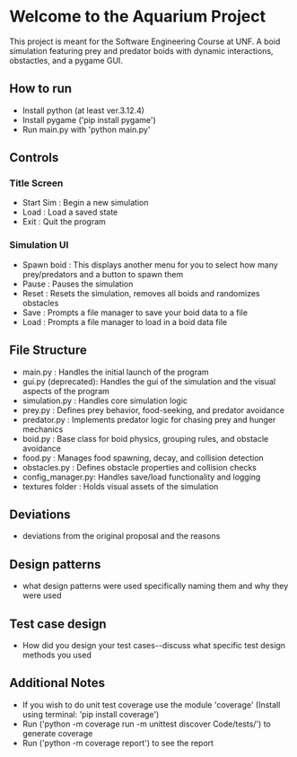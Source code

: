 # Welcome to the Aquarium Project

This project is meant for the Software Engineering Course at UNF.
A boid simulation featuring prey and predator boids with dynamic interactions, obstactles, and a pygame GUI. 

## How to run

- Install python (at least ver.3.12.4)
- Install pygame ('pip install pygame')
- Run main.py with 'python main.py'

## Controls

### Title Screen

- Start Sim : Begin a new simulation
- Load : Load a saved state
- Exit : Quit the program

### Simulation UI

- Spawn boid : This displays another menu for you to select how many prey/predators and a button to spawn them
- Pause : Pauses the simulation
- Reset : Resets the simulation, removes all boids and randomizes obstacles
- Save : Prompts a file manager to save your boid data to a file
- Load : Prompts a file manager to load in a boid data file

## File Structure

- main.py : Handles the initial launch of the program
- gui.py (deprecated): Handles the gui of the simulation and the visual aspects of the program
- simulation.py : Handles core simulation logic
- prey.py : Defines prey behavior, food-seeking, and predator avoidance
- predator.py : Implements predator logic for chasing prey and hunger mechanics
- boid.py : Base class for boid physics, grouping rules, and obstacle avoidance
- food.py : Manages food spawning, decay, and collision detection
- obstacles.py : Defines obstacle properties and collision checks
- config_manager.py: Handles save/load functionality and logging
- textures folder : Holds visual assets of the simulation

## Deviations
- deviations from the original proposal and the reasons

## Design patterns
- what design patterns were used specifically naming them and why they were used

## Test case design
- How did you design your test cases--discuss what specific test design methods you used 

## Additional Notes

- If you wish to do unit test coverage use the module 'coverage' (Install using terminal: 'pip install coverage')
- Run ('python -m coverage run -m unittest discover Code/tests/') to generate coverage
- Run ('python -m coverage report') to see the report
